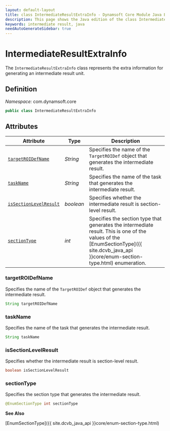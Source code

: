 ```yaml
---
layout: default-layout
title: class IntermediateResultExtraInfo - Dynamsoft Core Module Java Edition API Reference
description: This page shows the Java edition of the class IntermediateResultExtraInfo in Dynamsoft Core Module.
keywords: intermediate result, java
needAutoGenerateSidebar: true
---
```


# IntermediateResultExtraInfo

The `IntermediateResultExtraInfo` class represents the extra information for generating an intermediate result unit.

## Definition

*Namespace:* com.dynamsoft.core

```java
public class IntermediateResultExtraInfo
```

## Attributes

| Attribute                                             | Type    | Description |
| ----------------------------------------------------- | ------- | ----------- |
| [`targetROIDefName`](#targetroidefname)         | *String*   | Specifies the name of the `TargetROIDef` object that generates the intermediate result. |
| [`taskName`](#taskname)                             | *String*   | Specifies the name of the task that generates the intermediate result. |
| [`isSectionLevelResult`](#issectionlevelresult) | *boolean*  | Specifies whether the intermediate result is section-level result. |
| [`sectionType`](#sectiontype)                       | *int*   | Specifies the section type that generates the intermediate result. This is one of the values of the [EnumSectionType]({{ site.dcvb_java_api }}core/enum-section-type.html) enumeration. |

### targetROIDefName

Specifies the name of the `TargetROIDef` object that generates the intermediate result.

```java
String targetROIDefName
```

### taskName

Specifies the name of the task that generates the intermediate result.

```java
String taskName
```

### isSectionLevelResult

Specifies whether the intermediate result is section-level result.

```java
boolean isSectionLevelResult
```

### sectionType

Specifies the section type that generates the intermediate result.

```java
@EnumSectionType int sectionType
```

**See Also**

[EnumSectionType]({{ site.dcvb_java_api }}core/enum-section-type.html)
